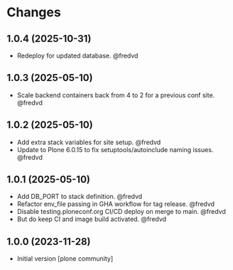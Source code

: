 # Changes
## 1.0.4 (2025-10-31)


- Redeploy for updated database. @fredvd


## 1.0.3 (2025-05-10)

- Scale backend containers back from 4 to 2 for a previous conf site. @fredvd


## 1.0.2 (2025-05-10)

- Add extra stack variables for site setup. @fredvd
- Update to Plone 6.0.15 to fix setuptools/autoinclude naming issues.
  @fredvd


## 1.0.1 (2025-05-10)

- Add DB_PORT to stack definition.  @fredvd
- Refactor env_file passing in GHA workflow for tag release. @fredvd
- Disable testing.ploneconf.org CI/CD deploy on merge to main. @fredvd
- But do keep CI and image build activated. @fredvd


## 1.0.0 (2023-11-28)

- Initial version [plone community]
